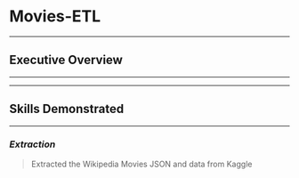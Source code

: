 # Movies-ETL
-----------------------------------------------------------------------------------------------------
## Executive Overview ##
-----------------------------------------------------------------------------------------------------









----------------------------------------------------------------------------------------------------
## Skills Demonstrated ##
----------------------------------------------------------------------------------------------------
### _Extraction_ ### 

> Extracted the Wikipedia Movies JSON and data from Kaggle


